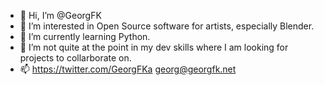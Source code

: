 - 👋 Hi, I’m @GeorgFK
- 👀 I’m interested in Open Source software for artists, especially Blender.
- 🌱 I’m currently learning Python.
- 💞️ I’m not quite at the point in my dev skills where I am looking for projects to collarborate on.
- 📫 https://twitter.com/GeorgFKa georg@georgfk.net

<!---
GeorgFK/GeorgFK is a ✨ special ✨ repository because its `README.md` (this file) appears on your GitHub profile.
You can click the Preview link to take a look at your changes.
--->
